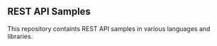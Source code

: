 ## REST API Samples

This repository containts REST API samples in various languages and libraries.

